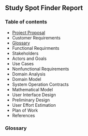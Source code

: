 ## Study Spot Finder Report

### Table of contents  
* [Project Proposal](http://cloudmytrash.com:1234/tux-proposal.html)
* Customer Requirements
* [Glossary](#glossary)
* Functional Requirments
 * Stakeholders
 * Actors and Goals
 * Use Cases
* Nonfunctional Requirements
* Domain Analysis
 * Domain Model
 * System Operation Contracts
 * Mathematical Model
* User Interface Design
 * Preliminary Design
 * User Effort Estimation
* Plan of Work
* References

### <a name="glossary"></a>Glossary

